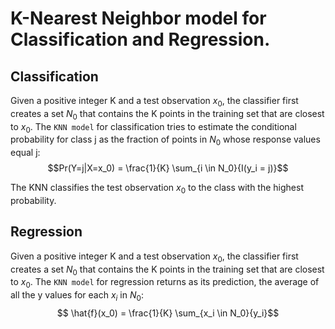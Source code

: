 # K-Nearest Neighbor model for Classification and Regression.

## Classification
Given a positive integer K and a test observation $x_0$, the classifier first creates a set $N_0$ that contains the 
K points in the training set that are closest to $x_0$.
The `KNN model` for classification tries to estimate the conditional probability for class j as the fraction of points in $N_0$ whose response values equal j:
$$Pr(Y=j|X=x_0) = \frac{1}{K} \sum_{i \in N_0}{I(y_i = j)}$$

The KNN classifies the test observation $x_0$ to the class with the highest probability.

## Regression
Given a positive integer K and a test observation $x_0$, the classifier first creates a set $N_0$ that contains the 
K points in the training set that are closest to $x_0$.
The `KNN model` for regression returns as its prediction, the average of all the y values for each $x_i$ in $N_0$:
$$ \hat{f}(x_0) = \frac{1}{K} \sum_{x_i \in N_0}{y_i}$$